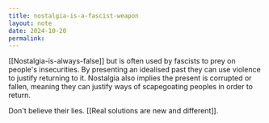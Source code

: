 ```yaml
---
title: nostalgia-is-a-fascist-weapon
layout: note
date: 2024-10-20
permalink:
---
```

[[Nostalgia-is-always-false]] but is often used by fascists to prey on people's insecurities. By presenting an idealised past they can use violence to justify returning to it. Nostalgia also implies the present is corrupted or fallen, meaning they can justify ways of scapegoating peoples in order to return.

Don't believe their lies. [[Real solutions are new and different]].

